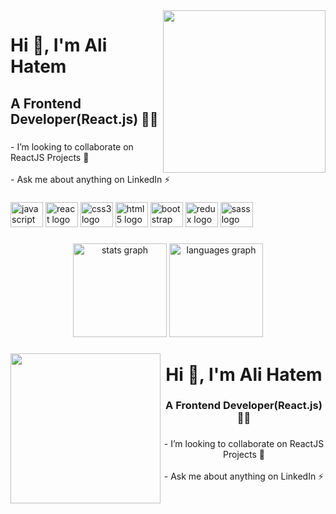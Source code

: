 <img align="right" height="260" src="https://media.tenor.com/y2JXkY1pXkwAAAAM/cat-computer.gif"  />

###

<h1 align="left">Hi 👋, I'm Ali Hatem</h1>

###

<h2 align="left">A Frontend Developer(React.js) 👩‍💻</h2>

###

<p align="left">- I’m looking to collaborate on ReactJS Projects 🙌<br><br>- Ask me about anything on LinkedIn ⚡</p>

###


<div align="left">
  <img src="https://cdn.jsdelivr.net/gh/devicons/devicon/icons/javascript/javascript-original.svg" height="40" width="52" alt="javascript logo"  />
  <img src="https://cdn.jsdelivr.net/gh/devicons/devicon/icons/react/react-original.svg" height="40" width="52" alt="react logo"  />
  <img src="https://cdn.jsdelivr.net/gh/devicons/devicon/icons/css3/css3-original.svg" height="40" width="52" alt="css3 logo"  />
  <img src="https://cdn.jsdelivr.net/gh/devicons/devicon/icons/html5/html5-original.svg" height="40" width="52" alt="html5 logo"  />
  <img src="https://cdn.jsdelivr.net/gh/devicons/devicon/icons/bootstrap/bootstrap-original.svg" height="40" width="52" alt="bootstrap logo"  />
  <img src="https://cdn.jsdelivr.net/gh/devicons/devicon/icons/redux/redux-original.svg" height="40" width="52" alt="redux logo"  />
  <img src="https://cdn.jsdelivr.net/gh/devicons/devicon/icons/sass/sass-original.svg" height="40" width="52" alt="sass logo"  />
</div>

###

<div align="center">
  <img src="https://github-readme-stats.vercel.app/api?hide_title=false&hide_rank=false&show_icons=true&include_all_commits=true&count_private=true&disable_animations=false&theme=dracula&locale=en&hide_border=false&username=alihatem360" height="150" alt="stats graph"  />
  <img src="https://github-readme-stats.vercel.app/api/top-langs?locale=en&hide_title=false&layout=compact&card_width=320&langs_count=5&theme=dracula&hide_border=false&username=alihatem360" height="150" alt="languages graph"  />
</div>

###

<img align="left" height="240" src="https://media.tenor.com/y2JXkY1pXkwAAAAM/cat-computer.gif"  />

###

<h1 align="center">Hi 👋, I'm Ali Hatem</h1>

###

<h3 align="center">A Frontend Developer(React.js) 👩‍💻</h3>

###

<p align="center">- I’m looking to collaborate on ReactJS Projects 🙌<br><br>- Ask me about anything on LinkedIn ⚡</p>

###
